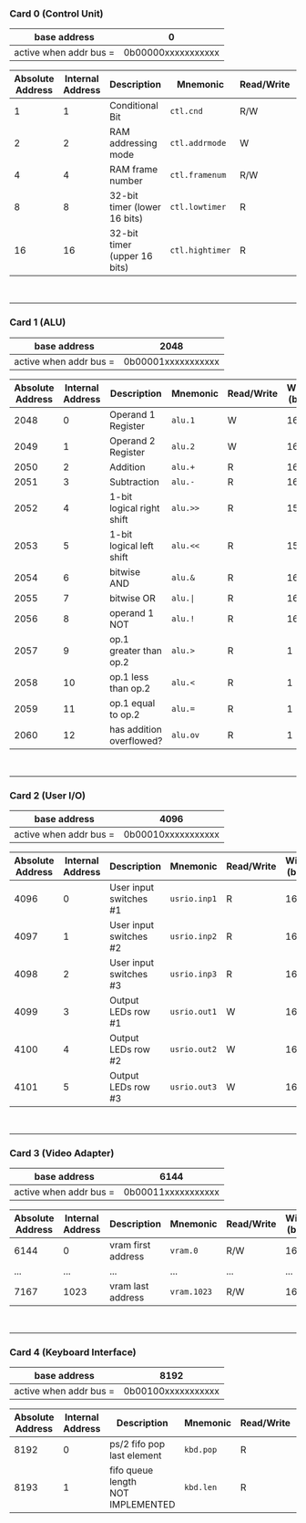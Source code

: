 ### Card 0 (Control Unit)

| base address | 0 |
| --- | --- |
| active when addr bus = | 0b00000xxxxxxxxxxx |

| Absolute<br>Address | Internal<br>Address | Description |	Mnemonic | Read/Write | Width<br>(bits) |
| --- | --- | --- | --- | --- | --- |
| 1 |	1	| Conditional Bit | `ctl.cnd`	| R/W	| 1
| 2	| 2	| RAM addressing mode	| `ctl.addrmode` |W |	1
| 4	| 4	| RAM frame number | `ctl.framenum`	| R/W |	1
| 8	| 8	| 32-bit timer (lower 16 bits) | `ctl.lowtimer`	| R |	16
| 16 | 16	| 32-bit timer (upper 16 bits) | `ctl.hightimer` | R | 16

<br>

---

### Card 1 (ALU)

| base address | 2048 |
| --- | --- |
| active when addr bus = | 0b00001xxxxxxxxxxx |

| Absolute<br>Address | Internal<br>Address | Description |	Mnemonic | Read/Write | Width<br>(bits) |
| --- | --- | --- | --- | --- | --- |
| 2048 | 0 | Operand 1 Register | `alu.1` | W | 16 |
| 2049 | 1 | Operand 2 Register | `alu.2` | W | 16 |
| 2050 | 2 | Addition | `alu.+` | R | 16 |
| 2051 | 3 | Subtraction | `alu.-` | R | 16 |
| 2052 | 4 | 1-bit logical right shift | `alu.>>` | R | 15 |
| 2053 | 5 | 1-bit logical left shift | `alu.<<` | R | 15 |
| 2054 | 6 | bitwise AND | `alu.&` | R | 16 |
| 2055 | 7 | bitwise OR | `alu.\|` | R | 16 |
| 2056 | 8 | operand 1 NOT | `alu.!` | R | 16 |
| 2057 | 9 | op.1 greater than op.2 | `alu.>` | R | 1 |
| 2058 | 10 | op.1 less than op.2 | `alu.<` | R | 1 |
| 2059 | 11 | op.1 equal to op.2 | `alu.=` | R | 1 |
| 2060 | 12 | has addition overflowed? | `alu.ov` | R |	1 |

<br>

---

### Card 2 (User I/O)

| base address | 4096 |
| --- | --- |
| active when addr bus = | 0b00010xxxxxxxxxxx |

| Absolute<br>Address | Internal<br>Address | Description |	Mnemonic | Read/Write | Width<br>(bits) |
| --- | --- | --- | --- | --- | --- |
| 4096 | 0 | User input switches #1 | `usrio.inp1` | R | 16 |
| 4097 | 1 | User input switches #2 | `usrio.inp2` | R | 16 |
| 4098 | 2 | User input switches #3 | `usrio.inp3` | R | 16 |
| 4099 | 3 | Output LEDs row #1 | `usrio.out1` | W | 16 |
| 4100 | 4 | Output LEDs row #2 | `usrio.out2` | W | 16 |
| 4101 | 5 | Output LEDs row #3 | `usrio.out3` | W | 16 |

<br>

---

### Card 3 (Video Adapter)

| base address | 6144 |
| --- | --- |
| active when addr bus = | 0b00011xxxxxxxxxxx |

| Absolute<br>Address | Internal<br>Address | Description |	Mnemonic | Read/Write | Width<br>(bits) |
| --- | --- | --- | --- | --- | --- |
| 6144 | 0 | vram first address | `vram.0` | R/W | 16 |
| ... | ... | ... | ... | ... | ... |
| 7167 | 1023 | vram last address | `vram.1023` | R/W	| 16 |

<br>

---

### Card 4 (Keyboard Interface)

| base address | 8192 |
| --- | --- |
| active when addr bus = | 0b00100xxxxxxxxxxx |

| Absolute<br>Address | Internal<br>Address | Description |	Mnemonic | Read/Write | Width<br>(bits) |
| --- | --- | --- | --- | --- | --- |
| 8192 | 0 | ps/2 fifo pop last element | `kbd.pop` | R | 16 |
| 8193 | 1 | fifo queue length<br>NOT IMPLEMENTED | `kbd.len` | R | 8 |
